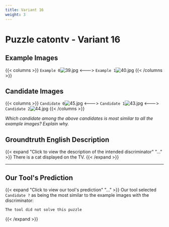 ```yaml
---
title: Variant 16
weight: 3
---
```


# Puzzle catontv - Variant 16

## Example Images
{{< columns >}}
`Example 0`![39.jpg](/natscene-data/images/39.jpg)
<--->
`Example 1`![40.jpg](/natscene-data/images/40.jpg)
{{< /columns >}}

## Candidate Images
{{< columns >}}
`Candidate 0`![45.jpg](/natscene-data/images/45.jpg)
<--->
`Candidate 1`![43.jpg](/natscene-data/images/43.jpg)
<--->
`Candidate 2`![44.jpg](/natscene-data/images/44.jpg)
{{< /columns >}}

*Which candidate among the above candidates is most similar to all the example images? Explain why.*

## Groundtruth English Description

{{< expand "Click to view the description of the intended discriminator" "..." >}}
There is a cat displayed on the TV.
{{< /expand >}}

---



## Our Tool's Prediction

{{< expand "Click to view our tool's prediction" "..." >}}
Our tool selected `Candidate ?` as being the most similar to the example images with the discriminator:
```plaintext
The tool did not solve this puzzle
```
{{< /expand >}}
